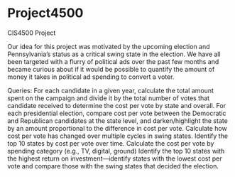 # Project4500
CIS4500 Project

Our idea for this project was motivated by the upcoming election and Pennsylvania’s status as a critical swing state in the election. We have all been targeted with a flurry of political ads over the past few months and became curious about if it would be possible to quantify the amount of money it takes in political ad spending to convert a voter.

Queries: 
For each candidate in a given year, calculate the total amount spent on the campaign and divide it by the total number of votes that candidate received to determine the cost per vote by state and overall. 
For each presidential election, compare cost per vote between the Democratic and Republican candidates at the state level, and darken/highlight the state by an amount proportional to the difference in cost per vote. 
Calculate how cost per vote has changed over multiple cycles in swing states. Identify the top 10 states by cost per vote over time. 
Calculate the cost per vote by spending category (e.g., TV, digital, ground)
Identify the top 10 states with the highest return on investment—identify states with the lowest cost per vote and compare those with the swing states that decided the election. 
